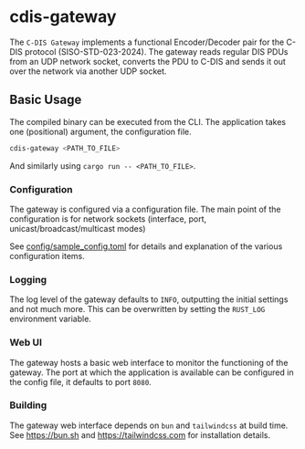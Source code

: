 # cdis-gateway

The `C-DIS Gateway` implements a functional Encoder/Decoder pair for the C-DIS protocol (SISO-STD-023-2024).
The gateway reads regular DIS PDUs from an UDP network socket, converts the PDU to C-DIS and sends it out over the
network via another UDP socket.

## Basic Usage

The compiled binary can be executed from the CLI.
The application takes one (positional) argument, the configuration file.

```sh
cdis-gateway <PATH_TO_FILE>
```

And similarly using `cargo run -- <PATH_TO_FILE>`.

### Configuration

The gateway is configured via a configuration file.
The main point of the configuration is for network sockets (interface, port, unicast/broadcast/multicast modes)

See [config/sample_config.toml](./config/sample_config.toml) for details and explanation of the various configuration
items.

### Logging

The log level of the gateway defaults to `INFO`, outputting the initial settings and not much more. This can be
overwritten by setting the `RUST_LOG` environment variable.

### Web UI

The gateway hosts a basic web interface to monitor the functioning of the gateway.
The port at which the application is available can be configured in the config file, it defaults to port `8080`.

### Building

The gateway web interface depends on `bun` and `tailwindcss` at build time.
See https://bun.sh and https://tailwindcss.com for installation details. 
